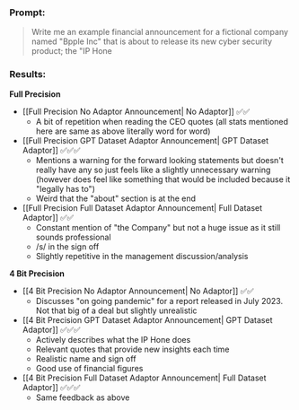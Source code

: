 ### Prompt: 
> Write me an example financial announcement for a fictional company named "Bpple Inc" that is about to release its new cyber security product; the "IP Hone

### Results:
**Full Precision**
- [[Full Precision No Adaptor Announcement| No Adaptor]] ✅✅
	- A bit of repetition when reading the CEO quotes (all stats mentioned here are same as above literally word for word) 
- [[Full Precision GPT Dataset Adaptor Announcement| GPT Dataset Adaptor]] ✅✅✅
	- Mentions a warning for the forward looking statements but doesn't really have any so just feels like a slightly unnecessary warning (however does feel like something that would be included because it "legally has to")
	- Weird that the "about" section is at the end
- [[Full Precision Full Dataset Adaptor Announcement| Full Dataset Adaptor]] ✅✅
	- Constant mention of "the Company" but not a huge issue as it still sounds professional
	- /s/ in the sign off
	- Slightly repetitive in the management discussion/analysis

**4 Bit Precision**
- [[4 Bit Precision No Adaptor Announcement| No Adaptor]] ✅✅
	- Discusses "on going pandemic" for a report released in July 2023. Not that big of a deal but slightly unrealistic 
- [[4 Bit Precision GPT Dataset Adaptor Announcement| GPT Dataset Adaptor]] ✅✅✅
	- Actively describes what the IP Hone does
	- Relevant quotes that provide new insights each time
	- Realistic name and sign off
	- Good use of financial figures
- [[4 Bit Precision Full Dataset Adaptor Announcement| Full Dataset Adaptor]] ✅✅✅
	- Same feedback as above 


